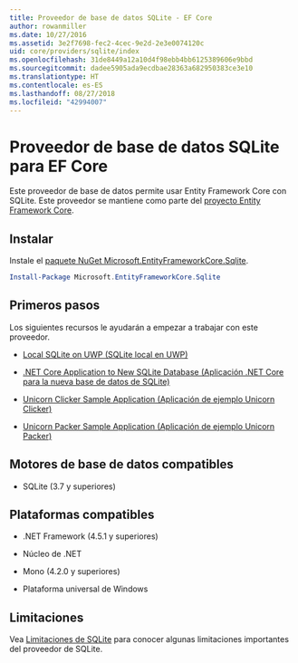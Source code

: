 ```yaml
---
title: Proveedor de base de datos SQLite - EF Core
author: rowanmiller
ms.date: 10/27/2016
ms.assetid: 3e2f7698-fec2-4cec-9e2d-2e3e0074120c
uid: core/providers/sqlite/index
ms.openlocfilehash: 31de8449a12a10d4f98ebb4bb6125389606e9bbd
ms.sourcegitcommit: dadee5905ada9ecdbae28363a682950383ce3e10
ms.translationtype: HT
ms.contentlocale: es-ES
ms.lasthandoff: 08/27/2018
ms.locfileid: "42994007"
---
```

# <a name="sqlite-ef-core-database-provider"></a>Proveedor de base de datos SQLite para EF Core

Este proveedor de base de datos permite usar Entity Framework Core con SQLite. Este proveedor se mantiene como parte del [proyecto Entity Framework Core](https://github.com/aspnet/EntityFrameworkCore).

## <a name="install"></a>Instalar

Instale el [paquete NuGet Microsoft.EntityFrameworkCore.Sqlite](https://www.nuget.org/packages/Microsoft.EntityFrameworkCore.Sqlite/).

``` powershell
Install-Package Microsoft.EntityFrameworkCore.Sqlite
```

## <a name="get-started"></a>Primeros pasos

Los siguientes recursos le ayudarán a empezar a trabajar con este proveedor.
* [Local SQLite on UWP (SQLite local en UWP)](../../get-started/uwp/getting-started.md)

* [.NET Core Application to New SQLite Database (Aplicación .NET Core para la nueva base de datos de SQLite)](../../get-started/netcore/new-db-sqlite.md)

* [Unicorn Clicker Sample Application (Aplicación de ejemplo Unicorn Clicker)](https://github.com/rowanmiller/UnicornStore/tree/master/UnicornClicker/UWP)

* [Unicorn Packer Sample Application (Aplicación de ejemplo Unicorn Packer)](https://github.com/rowanmiller/UnicornStore/tree/master/UnicornPacker)

## <a name="supported-database-engines"></a>Motores de base de datos compatibles

* SQLite (3.7 y superiores)

## <a name="supported-platforms"></a>Plataformas compatibles

* .NET Framework (4.5.1 y superiores)

* Núcleo de .NET

* Mono (4.2.0 y superiores)

* Plataforma universal de Windows

## <a name="limitations"></a>Limitaciones

Vea [Limitaciones de SQLite](limitations.md) para conocer algunas limitaciones importantes del proveedor de SQLite.
